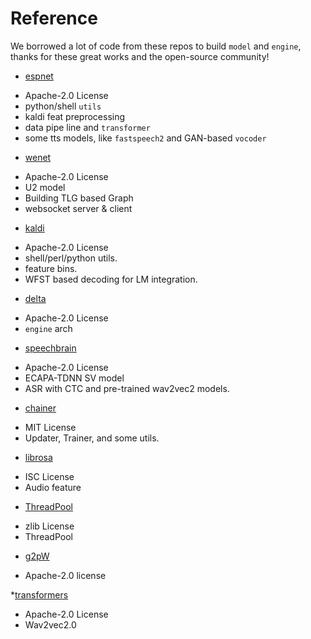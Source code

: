 # Reference

We borrowed a lot of code from these repos to build `model` and `engine`, thanks for these great works and the open-source community!

* [espnet](https://github.com/espnet/espnet/blob/master/LICENSE)
- Apache-2.0 License
- python/shell `utils`
- kaldi feat preprocessing
- data pipe line and `transformer`
- some tts models, like `fastspeech2` and GAN-based `vocoder`

* [wenet](https://github.com/wenet-e2e/wenet/blob/main/LICENSE)
- Apache-2.0 License
- U2 model
- Building TLG based Graph
- websocket server & client

* [kaldi](https://github.com/kaldi-asr/kaldi/blob/master/COPYING)
- Apache-2.0 License
- shell/perl/python utils.
- feature bins.
- WFST based decoding for LM integration.

* [delta](https://github.com/Delta-ML/delta/blob/master/LICENSE)
- Apache-2.0 License
- `engine` arch

* [speechbrain](https://github.com/speechbrain/speechbrain/blob/develop/LICENSE)
- Apache-2.0 License
- ECAPA-TDNN SV model
- ASR with CTC and pre-trained wav2vec2 models.


* [chainer](https://github.com/chainer/chainer/blob/master/LICENSE)
- MIT License
- Updater, Trainer, and some utils.

* [librosa](https://github.com/librosa/librosa/blob/main/LICENSE.md)
- ISC License
- Audio feature

* [ThreadPool](https://github.com/progschj/ThreadPool/blob/master/COPYING)
- zlib License
- ThreadPool

* [g2pW](https://github.com/GitYCC/g2pW/blob/master/LICENCE)
- Apache-2.0 license

*[transformers](https://github.com/huggingface/transformers)
- Apache-2.0 License
- Wav2vec2.0